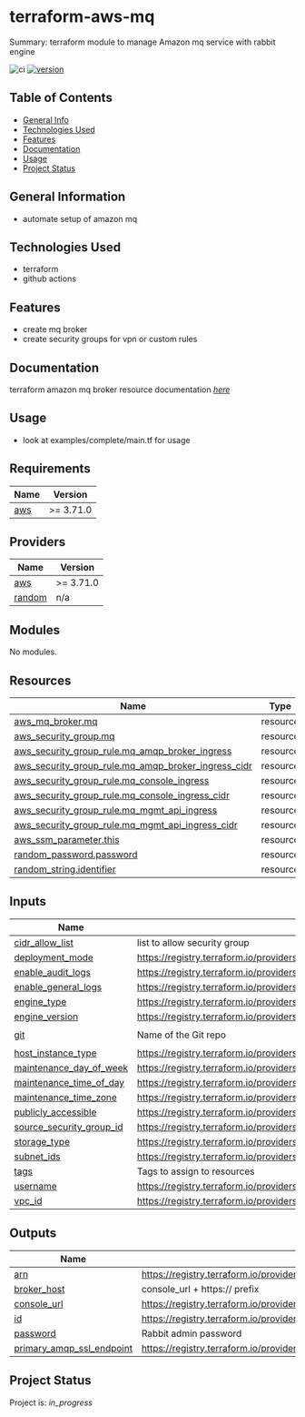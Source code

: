 # terraform-aws-mq

Summary: terraform module to manage Amazon mq service with rabbit engine

![ci](https://github.com/conventional-changelog/standard-version/workflows/ci/badge.svg)
[![version](https://img.shields.io/badge/version-1.x-yellow.svg)](https://semver.org)

## Table of Contents
* [General Info](#general-information)
* [Technologies Used](#technologies-used)
* [Features](#Features)
* [Documentation](#Documentation)
* [Usage](#usage)
* [Project Status](#project-status)

## General Information
- automate setup of amazon mq

## Technologies Used
- terraform
- github actions

## Features

* create mq broker
* create security groups for vpn or custom rules

## Documentation

terraform amazon mq broker resource documentation  [_here_](https://registry.terraform.io/providers/hashicorp/aws/latest/docs/resources/mq_broker)

## Usage

* look at examples/complete/main.tf for usage 

<!-- BEGIN_TF_DOCS -->
## Requirements

| Name | Version |
|------|---------|
| <a name="requirement_aws"></a> [aws](#requirement\_aws) | >= 3.71.0 |

## Providers

| Name | Version |
|------|---------|
| <a name="provider_aws"></a> [aws](#provider\_aws) | >= 3.71.0 |
| <a name="provider_random"></a> [random](#provider\_random) | n/a |

## Modules

No modules.

## Resources

| Name | Type |
|------|------|
| [aws_mq_broker.mq](https://registry.terraform.io/providers/hashicorp/aws/latest/docs/resources/mq_broker) | resource |
| [aws_security_group.mq](https://registry.terraform.io/providers/hashicorp/aws/latest/docs/resources/security_group) | resource |
| [aws_security_group_rule.mq_amqp_broker_ingress](https://registry.terraform.io/providers/hashicorp/aws/latest/docs/resources/security_group_rule) | resource |
| [aws_security_group_rule.mq_amqp_broker_ingress_cidr](https://registry.terraform.io/providers/hashicorp/aws/latest/docs/resources/security_group_rule) | resource |
| [aws_security_group_rule.mq_console_ingress](https://registry.terraform.io/providers/hashicorp/aws/latest/docs/resources/security_group_rule) | resource |
| [aws_security_group_rule.mq_console_ingress_cidr](https://registry.terraform.io/providers/hashicorp/aws/latest/docs/resources/security_group_rule) | resource |
| [aws_security_group_rule.mq_mgmt_api_ingress](https://registry.terraform.io/providers/hashicorp/aws/latest/docs/resources/security_group_rule) | resource |
| [aws_security_group_rule.mq_mgmt_api_ingress_cidr](https://registry.terraform.io/providers/hashicorp/aws/latest/docs/resources/security_group_rule) | resource |
| [aws_ssm_parameter.this](https://registry.terraform.io/providers/hashicorp/aws/latest/docs/resources/ssm_parameter) | resource |
| [random_password.password](https://registry.terraform.io/providers/hashicorp/random/latest/docs/resources/password) | resource |
| [random_string.identifier](https://registry.terraform.io/providers/hashicorp/random/latest/docs/resources/string) | resource |

## Inputs

| Name | Description | Type | Default | Required |
|------|-------------|------|---------|:--------:|
| <a name="input_cidr_allow_list"></a> [cidr\_allow\_list](#input\_cidr\_allow\_list) | list to allow security group | `list(any)` | `null` | no |
| <a name="input_deployment_mode"></a> [deployment\_mode](#input\_deployment\_mode) | https://registry.terraform.io/providers/hashicorp/aws/latest/docs/resources/mq_broker#deployment_mode | `string` | `"SINGLE_INSTANCE"` | no |
| <a name="input_enable_audit_logs"></a> [enable\_audit\_logs](#input\_enable\_audit\_logs) | https://registry.terraform.io/providers/hashicorp/aws/latest/docs/resources/mq_broker#audit | `bool` | `false` | no |
| <a name="input_enable_general_logs"></a> [enable\_general\_logs](#input\_enable\_general\_logs) | https://registry.terraform.io/providers/hashicorp/aws/latest/docs/resources/mq_broker#general | `bool` | `false` | no |
| <a name="input_engine_type"></a> [engine\_type](#input\_engine\_type) | https://registry.terraform.io/providers/hashicorp/aws/latest/docs/resources/mq_broker#engine_type | `string` | `"RabbitMQ"` | no |
| <a name="input_engine_version"></a> [engine\_version](#input\_engine\_version) | https://registry.terraform.io/providers/hashicorp/aws/latest/docs/resources/mq_broker#engine_version | `string` | `"3.8.22"` | no |
| <a name="input_git"></a> [git](#input\_git) | Name of the Git repo | `string` | `"terraform-aws-mq"` | no |
| <a name="input_host_instance_type"></a> [host\_instance\_type](#input\_host\_instance\_type) | https://registry.terraform.io/providers/hashicorp/aws/latest/docs/resources/mq_broker#host_instance_type | `string` | `"mq.t3.micro"` | no |
| <a name="input_maintenance_day_of_week"></a> [maintenance\_day\_of\_week](#input\_maintenance\_day\_of\_week) | https://registry.terraform.io/providers/hashicorp/aws/latest/docs/resources/mq_broker#day_of_week | `string` | `"SUNDAY"` | no |
| <a name="input_maintenance_time_of_day"></a> [maintenance\_time\_of\_day](#input\_maintenance\_time\_of\_day) | https://registry.terraform.io/providers/hashicorp/aws/latest/docs/resources/mq_broker#time_of_day | `string` | `"07:00"` | no |
| <a name="input_maintenance_time_zone"></a> [maintenance\_time\_zone](#input\_maintenance\_time\_zone) | https://registry.terraform.io/providers/hashicorp/aws/latest/docs/resources/mq_broker#time_zone | `string` | `"UTC"` | no |
| <a name="input_publicly_accessible"></a> [publicly\_accessible](#input\_publicly\_accessible) | https://registry.terraform.io/providers/hashicorp/aws/latest/docs/resources/mq_broker#publicly_accessible | `bool` | `false` | no |
| <a name="input_source_security_group_id"></a> [source\_security\_group\_id](#input\_source\_security\_group\_id) | https://registry.terraform.io/providers/hashicorp/aws/latest/docs/resources/security_group_rule#source_security_group_id | `string` | `""` | no |
| <a name="input_storage_type"></a> [storage\_type](#input\_storage\_type) | https://registry.terraform.io/providers/hashicorp/aws/latest/docs/resources/mq_broker#storage_type | `string` | `null` | no |
| <a name="input_subnet_ids"></a> [subnet\_ids](#input\_subnet\_ids) | https://registry.terraform.io/providers/hashicorp/aws/latest/docs/resources/mq_broker#subnet_ids | `list(string)` | `[]` | no |
| <a name="input_tags"></a> [tags](#input\_tags) | Tags to assign to resources | `map(string)` | `{}` | no |
| <a name="input_username"></a> [username](#input\_username) | https://registry.terraform.io/providers/hashicorp/aws/latest/docs/resources/mq_broker#username | `string` | `"mqadminuser"` | no |
| <a name="input_vpc_id"></a> [vpc\_id](#input\_vpc\_id) | https://registry.terraform.io/providers/hashicorp/aws/latest/docs/resources/security_group#vpc_id | `string` | n/a | yes |

## Outputs

| Name | Description |
|------|-------------|
| <a name="output_arn"></a> [arn](#output\_arn) | https://registry.terraform.io/providers/hashicorp/aws/latest/docs/resources/mq_broker#arn |
| <a name="output_broker_host"></a> [broker\_host](#output\_broker\_host) | console\_url + https:// prefix |
| <a name="output_console_url"></a> [console\_url](#output\_console\_url) | https://registry.terraform.io/providers/hashicorp/aws/latest/docs/resources/mq_broker#instances.0.console_url |
| <a name="output_id"></a> [id](#output\_id) | https://registry.terraform.io/providers/hashicorp/aws/latest/docs/resources/mq_broker#id |
| <a name="output_password"></a> [password](#output\_password) | Rabbit admin password |
| <a name="output_primary_amqp_ssl_endpoint"></a> [primary\_amqp\_ssl\_endpoint](#output\_primary\_amqp\_ssl\_endpoint) | https://registry.terraform.io/providers/hashicorp/aws/latest/docs/resources/mq_broker#instances.0.endpoints |
<!-- END_TF_DOCS -->

## Project Status
Project is: _in_progress_ 
